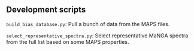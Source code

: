 
Development scripts
-------------------

`build_bias_database.py`: Pull a bunch of data from the MAPS files.

`select_representative_spectra.py`: Select representative MaNGA spectra
from the full list based on some MAPS properties.


